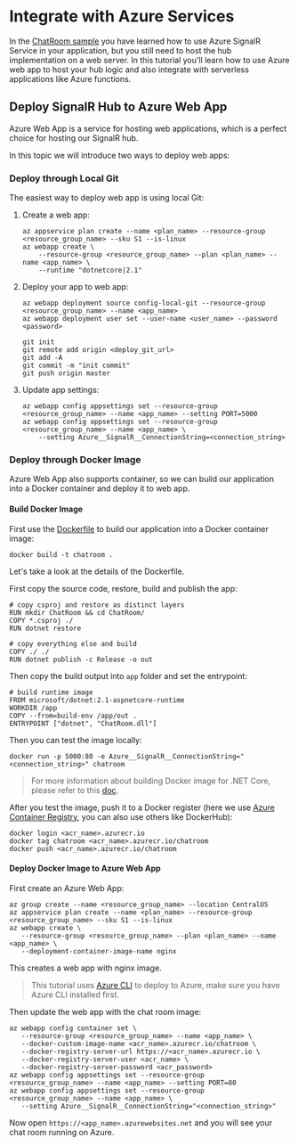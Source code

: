 # Integrate with Azure Services

In the [ChatRoom sample](../samples/ChatRoom/) you have learned how to use Azure SignalR Service in your application, but you still need to host the hub implementation on a web server.
In this tutorial you'll learn how to use Azure web app to host your hub logic and also integrate with serverless applications like Azure functions.

## Deploy SignalR Hub to Azure Web App

Azure Web App is a service for hosting web applications, which is a perfect choice for hosting our SignalR hub.

In this topic we will introduce two ways to deploy web apps:

### Deploy through Local Git

The easiest way to deploy web app is using local Git:

1. Create a web app:
    ```
    az appservice plan create --name <plan_name> --resource-group <resource_group_name> --sku S1 --is-linux
    az webapp create \
        --resource-group <resource_group_name> --plan <plan_name> --name <app_name> \
        --runtime "dotnetcore|2.1"
    ```

2.  Deploy your app to web app:

    ```
    az webapp deployment source config-local-git --resource-group <resource_group_name> --name <app_name>
    az webapp deployment user set --user-name <user_name> --password <password>

    git init
    git remote add origin <deploy_git_url>
    git add -A
    git commit -m "init commit"
    git push origin master
    ```

3.  Update app settings:

    ```
    az webapp config appsettings set --resource-group <resource_group_name> --name <app_name> --setting PORT=5000
    az webapp config appsettings set --resource-group <resource_group_name> --name <app_name> \
        --setting Azure__SignalR__ConnectionString=<connection_string>
    ```

### Deploy through Docker Image

Azure Web App also supports container, so we can build our application into a Docker container and deploy it to web app.

#### Build Docker Image

First use the [Dockerfile](../samples/ChatRoom/Dockerfile) to build our application into a Docker container image:


```
docker build -t chatroom .
```

Let's take a look at the details of the Dockerfile.

First copy the source code, restore, build and publish the app:

```docker
# copy csproj and restore as distinct layers
RUN mkdir ChatRoom && cd ChatRoom/
COPY *.csproj ./
RUN dotnet restore

# copy everything else and build
COPY ./ ./
RUN dotnet publish -c Release -o out
```

Then copy the build output into `app` folder and set the entrypoint:

```docker
# build runtime image
FROM microsoft/dotnet:2.1-aspnetcore-runtime
WORKDIR /app
COPY --from=build-env /app/out .
ENTRYPOINT ["dotnet", "ChatRoom.dll"]
```

Then you can test the image locally:

```
docker run -p 5000:80 -e Azure__SignalR__ConnectionString="<connection_string>" chatroom
```

> For more information about building Docker image for .NET Core, please refer to this [doc](https://docs.microsoft.com/en-us/dotnet/core/docker/building-net-docker-images).

After you test the image, push it to a Docker register (here we use [Azure Container Registry](https://azure.microsoft.com/en-us/services/container-registry/), you can also use others like DockerHub):

```
docker login <acr_name>.azurecr.io
docker tag chatroom <acr_name>.azurecr.io/chatroom
docker push <acr_name>.azurecr.io/chatroom
```

#### Deploy Docker Image to Azure Web App

First create an Azure Web App:

```
az group create --name <resource_group_name> --location CentralUS
az appservice plan create --name <plan_name> --resource-group <resource_group_name> --sku S1 --is-linux
az webapp create \
   --resource-group <resource_group_name> --plan <plan_name> --name <app_name> \
   --deployment-container-image-name nginx
```

This creates a web app with nginx image.

> This tutorial uses [Azure CLI](https://docs.microsoft.com/en-us/cli/azure/install-azure-cli?view=azure-cli-latest) to deploy to Azure, make sure you have Azure CLI installed first.


Then update the web app with the chat room image:

```
az webapp config container set \
   --resource-group <resource_group_name> --name <app_name> \
   --docker-custom-image-name <acr_name>.azurecr.io/chatroom \
   --docker-registry-server-url https://<acr_name>.azurecr.io \
   --docker-registry-server-user <acr_name> \
   --docker-registry-server-password <acr_password>
az webapp config appsettings set --resource-group <resource_group_name> --name <app_name> --setting PORT=80
az webapp config appsettings set --resource-group <resource_group_name> --name <app_name> \
   --setting Azure__SignalR__ConnectionString="<connection_string>"
```

Now open `https://<app_name>.azurewebsites.net` and you will see your chat room running on Azure.
